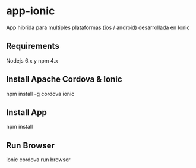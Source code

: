 # app-ionic
App hibrida para multiples plataformas (ios / android) desarrollada en Ionic

## Requirements
Nodejs 6.x y npm 4.x

## Install Apache Cordova & Ionic 
npm install -g cordova ionic

## Install App
npm install

## Run Browser
ionic cordova run browser
